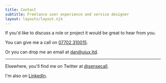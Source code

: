 ```yaml
---
title: Contact
subtitle: Freelance user experience and service designer
layout: layouts/layout.njk
---
```


If you'd like to discuss a role or project it would be great to hear from you.

You can give me a call on <a href="tel:+447702310015">07702 310015</a>.

Or you can drop me an email at <a href="mailto:dan@uiux.ltd">dan@uiux.ltd</a>.

---

Elsewhere, you'll find me on Twitter at <a href="https://twitter.com/sensecall">@sensecall</a>.

I'm also on <a href="https://linkedin.com/in/sensecall">LinkedIn</a>.